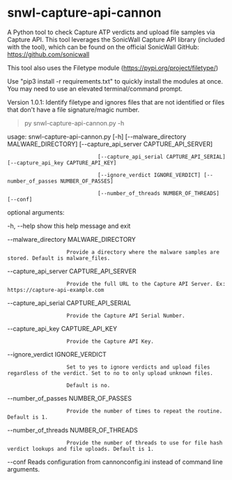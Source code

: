 # snwl-capture-api-cannon
A Python tool to check Capture ATP verdicts and upload file samples via Capture API. This tool leverages the SonicWall Capture API library (included with the tool), which can be found on the official SonicWall GitHub: https://github.com/sonicwall

This tool also uses the Filetype module (https://pypi.org/project/filetype/)

Use "pip3 install -r requirements.txt" to quickly install the modules at once. You may need to use an elevated terminal/command prompt.

Version 1.0.1:
Identify filetype and ignores files that are not identified or files that don't have a file signature/magic number.

>py snwl-capture-api-cannon.py -h

usage: snwl-capture-api-cannon.py [-h] [--malware_directory MALWARE_DIRECTORY] [--capture_api_server CAPTURE_API_SERVER]

                                 [--capture_api_serial CAPTURE_API_SERIAL] [--capture_api_key CAPTURE_API_KEY]

                                 [--ignore_verdict IGNORE_VERDICT] [--number_of_passes NUMBER_OF_PASSES]

                                 [--number_of_threads NUMBER_OF_THREADS] [--conf]



optional arguments:

 -h, --help           show this help message and exit

 --malware_directory MALWARE_DIRECTORY

                       Provide a directory where the malware samples are stored. Default is malware_files.

 --capture_api_server CAPTURE_API_SERVER

                       Provide the full URL to the Capture API Server. Ex: https://capture-api-example.com

 --capture_api_serial CAPTURE_API_SERIAL

                       Provide the Capture API Serial Number.

 --capture_api_key CAPTURE_API_KEY

                       Provide the Capture API Key.

 --ignore_verdict IGNORE_VERDICT

                       Set to yes to ignore verdicts and upload files regardless of the verdict. Set to no to only upload unknown files.

                       Default is no.

 --number_of_passes NUMBER_OF_PASSES

                       Provide the number of times to repeat the routine. Default is 1.

 --number_of_threads NUMBER_OF_THREADS

                       Provide the number of threads to use for file hash verdict lookups and file uploads. Default is 1.

 --conf               Reads configuration from cannonconfig.ini instead of command line arguments.

